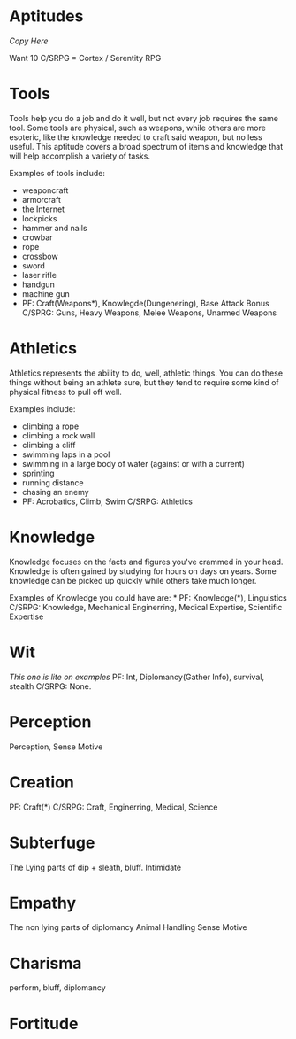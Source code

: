 # Aptitudes
*Copy Here*

Want 10
C/SRPG = Cortex / Serentity RPG
# Tools
Tools help you do a job and do it well, but not every job requires the same tool. Some tools are physical, such as weapons, while others are more esoteric, like the knowledge needed to craft said weapon, but no less useful. This aptitude covers a broad spectrum of items and knowledge that will help accomplish a variety of tasks.

Examples of tools include:
* weaponcraft
* armorcraft
* the Internet
* lockpicks
* hammer and nails
* crowbar
* rope
* crossbow
* sword
* laser rifle
* handgun
* machine gun
* 
	PF: Craft(Weapons*), Knowlegde(Dungenering), Base Attack Bonus
	C/SPRG: Guns, Heavy Weapons, Melee Weapons, Unarmed Weapons

# Athletics
Athletics represents the ability to do, well, athletic things. You can do these things without being an athlete sure, but they tend to require some kind of physical fitness to pull off well.

Examples include:
* climbing a rope
* climbing a rock wall
* climbing a cliff
* swimming laps in a pool
* swimming in a large body of water (against or with a current)
* sprinting
* running distance
* chasing an enemy
* 
	PF: Acrobatics, Climb, Swim
	C/SRPG: Athletics

# Knowledge
Knowledge focuses on the facts and figures you've crammed in your head. Knowledge is often gained by studying for hours on days on years. Some knowledge can be picked up quickly while others take much longer.

Examples of Knowledge you could have are:
* 
	PF: Knowledge(*), Linguistics
	C/SRPG: Knowledge, Mechanical Enginerring, Medical Expertise, Scientific Expertise
	
# Wit
*This one is lite on examples*
	PF: Int, Diplomancy(Gather Info), survival, stealth
	C/SRPG: None.

# Perception

Perception, Sense Motive

# Creation

PF: Craft(*)
	C/SRPG: Craft, Enginerring, Medical, Science

# Subterfuge

The Lying parts of dip + sleath, bluff. Intimidate

# Empathy

The non lying parts of diplomancy
Animal Handling
Sense Motive

# Charisma

perform, bluff, diplomancy

# Fortitude

<!--stackedit_data:
eyJoaXN0b3J5IjpbMTQxMDIyNDc1NiwtOTUyNDk1MDU0LC0xOD
k5NDc2MDc3LDIxMzA5ODgzMDksLTIxMzA1NDk4NywtMTg4Mzc3
MTIxMSwxMDYxMTQ3NzA1LDE3MDAyNTcwOTcsLTgxOTEyODU2OF
19
-->